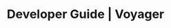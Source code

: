 ---
title: Developer Guide | Voyager
description: Voyager Developer Guide
menu:
  product_voyager_5.0.0-rc.9:
    identifier: developer-guide
    name: Developer Guide
    parent: setup
    weight: 40
menu_name: product_voyager_5.0.0-rc.9
---